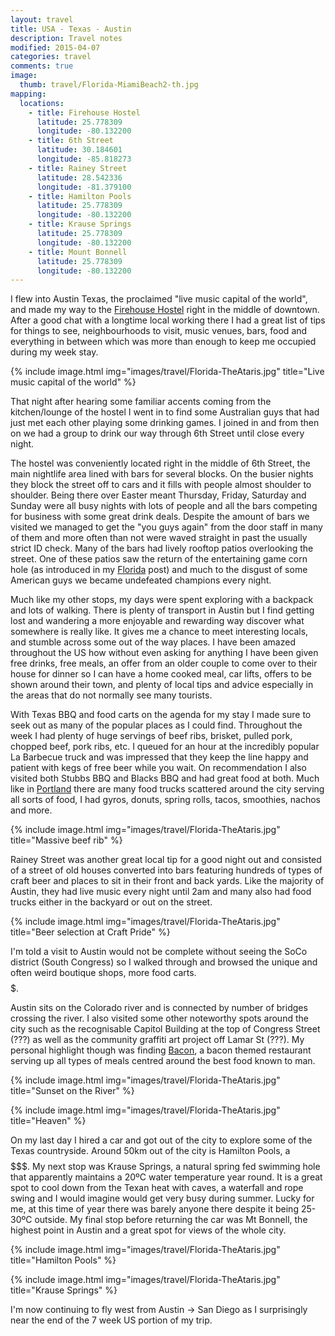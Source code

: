 ```yaml
---
layout: travel
title: USA - Texas - Austin
description: Travel notes
modified: 2015-04-07
categories: travel
comments: true
image:
  thumb: travel/Florida-MiamiBeach2-th.jpg
mapping:
  locations:
    - title: Firehouse Hostel
      latitude: 25.778309
      longitude: -80.132200
    - title: 6th Street
      latitude: 30.184601
      longitude: -85.818273
    - title: Rainey Street
      latitude: 28.542336
      longitude: -81.379100
    - title: Hamilton Pools
      latitude: 25.778309
      longitude: -80.132200
    - title: Krause Springs
      latitude: 25.778309
      longitude: -80.132200
    - title: Mount Bonnell
      latitude: 25.778309
      longitude: -80.132200
---
```


I flew into Austin Texas, the proclaimed "live music capital of the world", and made my way to the [Firehouse Hostel]($$$) right in the middle of downtown. After a good chat with a longtime local working there I had a great list of tips for things to see, neighbourhoods to visit, music venues, bars, food and everything in between which was more than enough to keep me occupied during my week stay.

{% include image.html img="images/travel/Florida-TheAtaris.jpg" title="Live music capital of the world" %}

That night after hearing some familiar accents coming from the kitchen/lounge of the hostel I went in to find some Australian guys that had just met each other playing some drinking games. I joined in and from then on we had a group to drink our way through 6th Street until close every night.

The hostel was conveniently located right in the middle of 6th Street, the main nightlife area lined with bars for several blocks. On the busier nights they block the street off to cars and it fills with people almost shoulder to shoulder. Being there over Easter meant Thursday, Friday, Saturday and Sunday were all busy nights with lots of people and all the bars competing for business with some great drink deals. Despite the amount of bars we visited we managed to get the "you guys again" from the door staff in many of them and more often than not were waved straight in past the usually strict ID check. Many of the bars had lively rooftop patios overlooking the street. One of these patios saw the return of the entertaining game corn hole (as introduced in my [Florida](/travel/2015/04/01/florida-sunsandbeaches/) post) and much to the disgust of some American guys we became undefeated champions every night.

Much like my other stops, my days were spent exploring with a backpack and lots of walking. There is plenty of transport in Austin but I find getting lost and wandering a more enjoyable and rewarding way discover what somewhere is really like. It gives me a chance to meet interesting locals, and stumble across some out of the way places. I have been amazed throughout the US how without even asking for anything I have been given free drinks, free meals, an offer from an older couple to come over to their house for dinner so I can have a home cooked meal, car lifts, offers to be shown around their town, and plenty of local tips and advice especially in the areas that do not normally see many tourists.

With Texas BBQ and food carts on the agenda for my stay I made sure to seek out as many of the popular places as I could find. Throughout the week I had plenty of huge servings of beef ribs, brisket, pulled pork, chopped beef, pork ribs, etc. I queued for an hour at the incredibly popular La Barbecue truck and was impressed that they keep the line happy and patient with kegs of free beer while you wait. On recommendation I also visited both Stubbs BBQ and Blacks BBQ and had great food at both. Much like in [Portland](/travel/2015/03/11/portland-amazing/) there are many food trucks scattered around the city serving all sorts of food, I had gyros, donuts, spring rolls, tacos, smoothies, nachos and more.

{% include image.html img="images/travel/Florida-TheAtaris.jpg" title="Massive beef rib" %}

Rainey Street was another great local tip for a good night out and consisted of a street of old houses converted into bars featuring hundreds of types of craft beer and places to sit in their front and back yards. Like the majority of Austin, they had live music every night until 2am and many also had food trucks either in the backyard or out on the street. 

{% include image.html img="images/travel/Florida-TheAtaris.jpg" title="Beer selection at Craft Pride" %}

I'm told a visit to Austin would not be complete without seeing the SoCo district (South Congress) so I walked through and browsed the unique and often weird boutique shops, more food carts. $$$$$. 

Austin sits on the Colorado river and is connected by number of bridges crossing the river. I also visited some other noteworthy spots around the city such as the recognisable Capitol Building at the top of Congress Street (???) as well as the community graffiti art project off Lamar St (???). My personal highlight though was finding [Bacon]($$$linkk), a bacon themed restaurant serving up all types of meals centred around the best food known to man.

{% include image.html img="images/travel/Florida-TheAtaris.jpg" title="Sunset on the River" %}

{% include image.html img="images/travel/Florida-TheAtaris.jpg" title="Heaven" %}

On my last day I hired a car and got out of the city to explore some of the Texas countryside. Around 50km out of the city is Hamilton Pools, a $$$$$$$$$$$$$$$. My next stop was Krause Springs, a natural spring fed swimming hole that apparently maintains a 20ºC water temperature year round. It is a great spot to cool down from the Texan heat with caves, a waterfall and rope swing and I would imagine would get very busy during summer. Lucky for me, at this time of year there was barely anyone there despite it being 25-30ºC outside. My final stop before returning the car was Mt Bonnell, the highest point in Austin and a great spot for views of the whole city.

{% include image.html img="images/travel/Florida-TheAtaris.jpg" title="Hamilton Pools" %}

{% include image.html img="images/travel/Florida-TheAtaris.jpg" title="Krause Springs" %}

I'm now continuing to fly west from Austin → San Diego as I surprisingly near the end of the 7 week US portion of my trip.